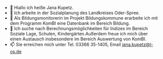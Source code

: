 - 👋 Hiallo ich heiße Jana Kupetz.
- 👀 Ich arbeite in der Sozialplanung des Landkreises Oder-Spree.
- 🌱 Als Bildungsmonitorerin im Projekt Bildungskommune erarbeite ich mit dem Programm KomBI eine Datenbank im Bereich Bildung.
- 💞️ Ich suche nach Berechnungsmöglichkeiten für Indizes im Bereich Soziale Lage, Schulen, Kindergärten.Außerdem freue ich mich über einen Austausch insbesondere im Bereich Auswertung von KomBI.
- 📫 Sie erreichen mich unter Tel. 03366 35-1405, Email jana.kupetz@l-os.de

<!---
JanaKu2023/JanaKu2023 is a ✨ special ✨ repository because its `README.md` (this file) appears on your GitHub profile.
You can click the Preview link to take a look at your changes.
--->
